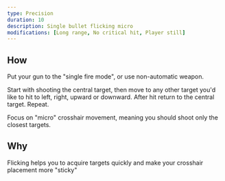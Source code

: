 ```yaml
---
type: Precision
duration: 10
description: Single bullet flicking micro
modifications: [Long range, No critical hit, Player still]
---
```


## How

Put your gun to the "single fire mode", or use non-automatic weapon.

Start with shooting the central target, then move to any other target you'd like to hit to left, right, upward or downward. After hit return to the central target. Repeat.

Focus on "micro" crosshair movement, meaning you should shoot only the closest targets.

## Why

Flicking helps you to acquire targets quickly and make your crosshair placement more "sticky"
